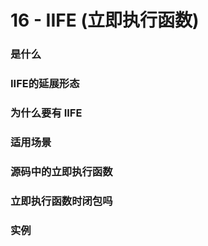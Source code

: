 # 16 - IIFE (立即执行函数)

### 是什么

### IIFE的延展形态

### 为什么要有 IIFE

### 适用场景

### 源码中的立即执行函数

### 立即执行函数时闭包吗

### 实例